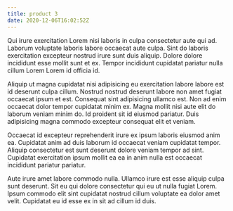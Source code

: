 ```yaml
---
title: product 3
date: 2020-12-06T16:02:52Z
---
```


Qui irure exercitation Lorem nisi laboris in culpa consectetur aute qui ad. Laborum voluptate laboris labore occaecat aute culpa. Sint do laboris exercitation excepteur nostrud irure sunt duis aliquip. Dolore dolore incididunt esse mollit sunt et ex. Tempor incididunt cupidatat pariatur nulla cillum Lorem Lorem id officia id.

Aliquip ut magna cupidatat nisi adipisicing eu exercitation labore labore est id deserunt culpa cillum. Nostrud nostrud deserunt labore non amet fugiat occaecat ipsum et est. Consequat sint adipisicing ullamco est. Non ad enim occaecat dolor tempor cupidatat minim ex. Magna mollit nisi aute elit do laborum veniam minim do. Id proident sit id eiusmod pariatur. Duis adipisicing magna commodo excepteur consequat elit et veniam.

Occaecat id excepteur reprehenderit irure ex ipsum laboris eiusmod anim ea. Cupidatat anim ad duis laborum id occaecat veniam cupidatat tempor. Aliquip consectetur est sunt deserunt dolore veniam tempor ad sint. Cupidatat exercitation ipsum mollit ea ea in anim nulla est occaecat incididunt pariatur pariatur.

Aute irure amet labore commodo nulla. Ullamco irure est esse aliquip culpa sunt deserunt. Sit eu qui dolore consectetur qui eu ut nulla fugiat Lorem. Ipsum commodo elit sint cupidatat nostrud cillum voluptate ea dolor amet velit. Cupidatat eu id esse ex in sit ad cillum id duis.